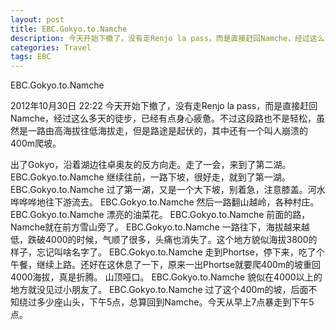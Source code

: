 ```yaml
---
layout: post
title: EBC.Gokyo.to.Namche
description: 今天开始下撤了，没有走Renjo la pass，而是直接赶回Namche，经过这么多天的徒步，已经有点身心疲惫。不过这段路也不是轻松，虽然是一路由高海拔往低海拔走，但是路途是起伏的，其中还有一个叫人崩溃的400m爬坡。
categories: Travel
tags: EBC
---
```

EBC.Gokyo.to.Namche 

2012年10月30日 22:22
今天开始下撤了，没有走Renjo la pass，而是直接赶回Namche，经过这么多天的徒步，已经有点身心疲惫。不过这段路也不是轻松，虽然是一路由高海拔往低海拔走，但是路途是起伏的，其中还有一个叫人崩溃的400m爬坡。

出了Gokyo，沿着湖边往卓奥友的反方向走。走了一会，来到了第二湖。
EBC.Gokyo.to.Namche
继续往前，一路下坡，很好走，就到了第一湖。
EBC.Gokyo.to.Namche
过了第一湖，又是一个大下坡，别着急，注意膝盖。河水哗哗哗地往下游流去。
EBC.Gokyo.to.Namche
然后一路翻山越岭，各种村庄。
EBC.Gokyo.to.Namche
漂亮的油菜花。
EBC.Gokyo.to.Namche
前面的路，Namche就在前方雪山旁了。
EBC.Gokyo.to.Namche
一路往下，海拔越来越低，跌破4000的时候，气顺了很多，头痛也消失了。这个地方貌似海拔3800的样子，忘记叫啥名字了。
EBC.Gokyo.to.Namche
走到Phortse，停下来，吃了个午餐，继续上路。还好在这休息了一下，原来一出Phortse就要爬400m的坡重回4000海拔，真是折腾。
山顶哑口。
EBC.Gokyo.to.Namche
貌似在4000以上的地方就没见过小朋友了。
EBC.Gokyo.to.Namche
过了这个400m的坡，后面不知绕过多少座山头，下午5点，总算回到Namche。今天从早上7点暴走到下午5点。
 
